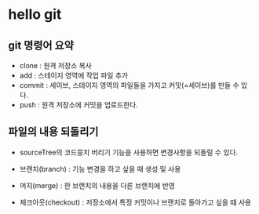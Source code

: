 # hello git

## git 명령어 요약

- clone : 원격 저장소 복사
- add : 스테이지 영역에 작업 파일 추가
- commit : 세이브, 스테이지 영역의 파일들을 가지고 커밋(=세이브)를 만들 수 있다.
- push : 원격 저장소에 커밋을 업로드한다.


## 파일의 내용 되돌리기
- sourceTree의 코드뭉치 버리기 기능을 사용하면 변경사항을 되돌릴 수 있다.


- 브랜치(branch) : 기능 변경을 하고 싶을 때 생성 및 사용
- 머지(merge) : 한 브랜치의 내용을 다른 브랜치에 반영
- 체크아웃(checkout) : 저장소에서 특정 커밋이나 브랜치로 돌아가고 싶을 떄 사용 